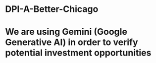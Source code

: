 # DPI-A-Better-Chicago

# We are using Gemini (Google Generative AI) in order to verify potential investment opportunities